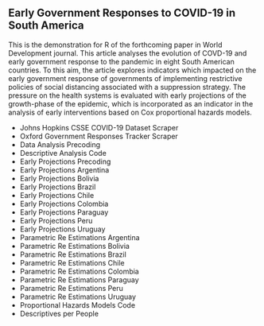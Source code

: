 ## Early Government Responses to COVID-19 in South America

This is the demonstration for R of the forthcoming paper in World Development journal. This article analyses the evolution of COVD-19 and early government response to the pandemic in eight South American countries. To this aim, the article explores indicators which impacted on the early government response of governments of implementing restrictive policies of social distancing associated with a suppression strategy. The pressure on the health systems is evaluated with early projections of the growth-phase of the epidemic, which is incorporated as an indicator in the analysis of early interventions based on Cox proportional hazards models.

- Johns Hopkins CSSE COVID-19 Dataset Scraper
- Oxford Government Responses Tracker Scraper
- Data Analysis Precoding
- Descriptive Analysis Code
- Early Projections Precoding
- Early Projections Argentina 
- Early Projections Bolivia 
- Early Projections Brazil 
- Early Projections Chile 
- Early Projections Colombia
- Early Projections Paraguay
- Early Projections Peru
- Early Projections Uruguay
- Parametric Re Estimations Argentina
- Parametric Re Estimations Bolivia
- Parametric Re Estimations Brazil
- Parametric Re Estimations Chile
- Parametric Re Estimations Colombia
- Parametric Re Estimations Paraguay
- Parametric Re Estimations Peru
- Parametric Re Estimations Uruguay
- Proportional Hazards Models Code
- Descriptives per People
